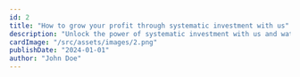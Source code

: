 ```yaml
---
id: 2
title: "How to grow your profit through systematic investment with us"
description: "Unlock the power of systematic investment with us and watch your profits soar. Our expert team will guide you on the path to financial.."
cardImage: "/src/assets/images/2.png"
publishDate: "2024-01-01"
author: "John Doe"
---
```

